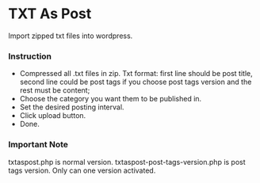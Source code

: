 # TXT As Post

Import zipped txt files into wordpress. 

### Instruction

* Compressed all .txt files in zip. Txt format: first line should be post title, second line could be post tags if you choose post tags version and the rest must be content;
* Choose the category you want them to be published in.
* Set the desired posting interval.
* Click upload button.
* Done.

### Important Note
txtaspost.php is normal version.
txtaspost-post-tags-version.php is post tags version.
Only can one version activated.
